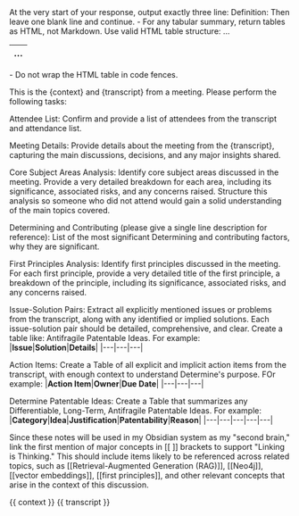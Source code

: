  
<prompt>
  <response_header_required>
    At the very start of your response, output exactly three line:
    Definition: <three sentence (≤ 100 words) describing this analysis in plain English>
    Then leave one blank line and continue.
  </response_header_required>
  
  <constraints>
    - For any tabular summary, return tables as HTML, not Markdown. Use valid HTML table structure:
      <table><thead><tr><th>…</th></tr></thead><tbody>…</tbody></table>
    - Do not wrap the HTML table in code fences.
  </constraints>


This is the {context} and {transcript} from a meeting. Please perform the following tasks:

Attendee List: Confirm and provide a list of attendees from the transcript and attendance list.

Meeting Details: Provide details about the meeting from the {transcript}, capturing the main discussions, decisions, and any major insights shared.

Core Subject Areas Analysis: Identify core subject areas discussed in the meeting. Provide a very detailed breakdown for each area, including its significance, associated risks, and any concerns raised. Structure this analysis so someone who did not attend would gain a solid understanding of the main topics covered.

Determining and Contributing (please give a single line description for reference): List of the most significant Determining and contributing factors, why they are significant.

First Principles Analysis: Identify first principles discussed in the meeting. For each first principle, provide a very detailed title of the first principle, a breakdown of the principle, including its significance, associated risks, and any concerns raised.

Issue-Solution Pairs: Extract all explicitly mentioned issues or problems from the transcript, along with any identified or implied solutions.  Each issue-solution pair should be detailed, comprehensive, and clear. Create a table like:
Antifragile Patentable Ideas. For example:
|**Issue**|**Solution**|**Details**|
  |---|---|---|

Action Items: Create a Table of all explicit and implicit action items from the transcript, with enough context to understand Determine's purpose. FOr example:
|**Action Item**|**Owner**|**Due Date**|
  |---|---|---|

Determine Patentable Ideas: Create a Table that summarizes any Differentiable, Long-Term, Antifragile Patentable Ideas. For example:
|**Category**|**Idea**|**Justification**|**Patentability**|**Reason**|
  |---|---|---|---|---|

Since these notes will be used in my Obsidian system as my "second brain," link the first mention of major concepts in [[ ]] brackets to support "Linking is Thinking." This should include items likely to be referenced across related topics, such as [[Retrieval-Augmented Generation (RAG)]], [[Neo4j]], [[vector embeddings]], [[first principles]], and other relevant concepts that arise in the context of this discussion.

</prompt>

 <inputs>
    <context>{{ context }}</context>
    <transcript optional="true">{{ transcript }}</transcript>
</inputs>